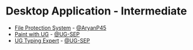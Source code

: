 # Desktop Application - Intermediate
  - [File Protection System](https://github.com/AryanP45/File-protection-system) - [@AryanP45](https://github.com/AryanP45)
  - [Paint with UG](https://github.com/UG-SEP/Paint-with-UG-The-SEP) - [@UG-SEP](https://github.com/UG-SEP)
  - [UG Typing Expert](https://github.com/UG-SEP/UG-Typing-Expert) - [@UG-SEP](https://github.com/UG-SEP)